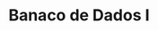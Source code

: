 ---
page_id: course_5
layout: page
title: Banaco de Dados I
description:
location: ETITC
img: 
redirect: https://github.com/uETITC/DataBasesI-TPC-4-2011
importance: 0
category: ETITC-2024-2
related_publications: true
---